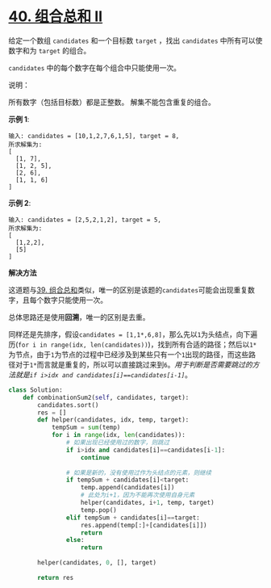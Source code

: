# [40. 组合总和 II](https://leetcode-cn.com/problems/combination-sum-ii/)

给定一个数组 `candidates` 和一个目标数 `target` ，找出 `candidates` 中所有可以使数字和为 `target` 的组合。

`candidates` 中的每个数字在每个组合中只能使用一次。

说明：

所有数字（包括目标数）都是正整数。
解集不能包含重复的组合。 


**示例 1**:
```
输入: candidates = [10,1,2,7,6,1,5], target = 8,
所求解集为:
[
  [1, 7],
  [1, 2, 5],
  [2, 6],
  [1, 1, 6]
]
```

**示例 2**:
```
输入: candidates = [2,5,2,1,2], target = 5,
所求解集为:
[
  [1,2,2],
  [5]
]
```

**解决方法**

这道题与[39. 组合总和](39.%20组合总和.md)类似，唯一的区别是该题的`candidates`可能会出现重复数字，且每个数字只能使用一次。

总体思路还是使用**回溯**，唯一的区别是去重。

同样还是先排序，假设`candidates = [1,1*,6,8]`，那么先以`1`为头结点，向下遍历(`for i in range(idx, len(candidates))`)，找到所有合适的路径；然后以`1*`为节点，由于`1`为节点的过程中已经涉及到某些只有一个`1`出现的路径，而这些路径对于`1*`而言就是重复的，所以可以直接跳过来到`6`。*用于判断是否需要跳过的方法就是`if i>idx and candidates[i]==candidates[i-1]`*。


```py
class Solution:
    def combinationSum2(self, candidates, target):
        candidates.sort()
        res = []
        def helper(candidates, idx, temp, target):
            tempSum = sum(temp)
            for i in range(idx, len(candidates)):
                # 如果出现已经使用过的数字，则跳过
                if i>idx and candidates[i]==candidates[i-1]:
                    continue
                
                # 如果是新的，没有使用过作为头结点的元素，则继续
                if tempSum + candidates[i]<target:
                    temp.append(candidates[i])
                    # 此处为i+1，因为不能再次使用自身元素
                    helper(candidates, i+1, temp, target)
                    temp.pop()
                elif tempSum + candidates[i]==target:
                    res.append(temp[:]+[candidates[i]])
                    return
                else:
                    return
            
        helper(candidates, 0, [], target)
        
        return res
```